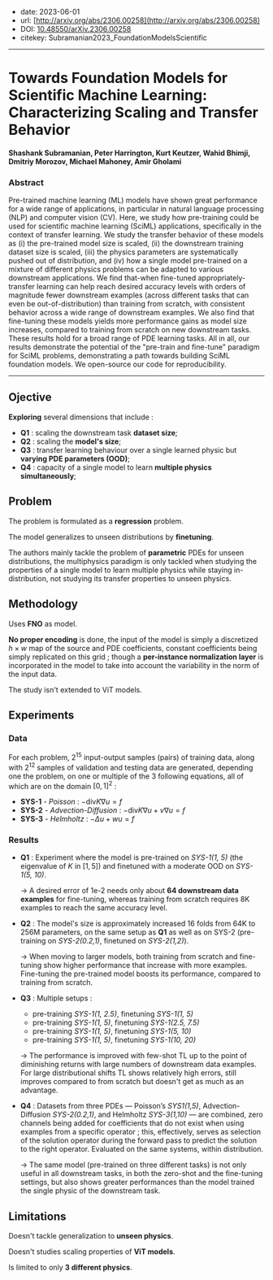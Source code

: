 - date: 2023-06-01
- url: [http://arxiv.org/abs/2306.00258](http://arxiv.org/abs/2306.00258)
- DOI: [10.48550/arXiv.2306.00258](https://doi.org/10.48550/arXiv.2306.00258)
- citekey: Subramanian2023_FoundationModelsScientific
---

# Towards Foundation Models for Scientific Machine Learning: Characterizing Scaling and Transfer Behavior

#### Shashank Subramanian, Peter Harrington, Kurt Keutzer, Wahid Bhimji, Dmitriy Morozov, Michael Mahoney, Amir Gholami

### Abstract

Pre-trained machine learning (ML) models have shown great performance for a wide range of applications, in particular in natural language processing (NLP) and computer vision (CV). Here, we study how pre-training could be used for scientific machine learning (SciML) applications, specifically in the context of transfer learning. We study the transfer behavior of these models as (i) the pre-trained model size is scaled, (ii) the downstream training dataset size is scaled, (iii) the physics parameters are systematically pushed out of distribution, and (iv) how a single model pre-trained on a mixture of different physics problems can be adapted to various downstream applications. We find that-when fine-tuned appropriately-transfer learning can help reach desired accuracy levels with orders of magnitude fewer downstream examples (across different tasks that can even be out-of-distribution) than training from scratch, with consistent behavior across a wide range of downstream examples. We also find that fine-tuning these models yields more performance gains as model size increases, compared to training from scratch on new downstream tasks. These results hold for a broad range of PDE learning tasks. All in all, our results demonstrate the potential of the "pre-train and fine-tune" paradigm for SciML problems, demonstrating a path towards building SciML foundation models. We open-source our code for reproducibility.

---

## Ojective

**Exploring** several dimensions that include :
- **Q1** : scaling the downstream task **dataset size**;
- **Q2** : scaling the **model's size**;
- **Q3** : transfer learning behaviour over a single learned physic but **varying PDE parameters (OOD)**;
- **Q4** : capacity of a single model to learn **multiple physics simultaneously**;

## Problem
<!-- regression / classification / génération ? -->
<!-- finetuning / adaptive learning ? -->
<!-- parametric / multiphysics ? -->

The problem is formulated as a **regression** problem.

The model generalizes to unseen distributions by **finetuning**.

The authors mainly tackle the problem of **parametric** PDEs for unseen distributions, the multiphysics paradigm is only tackled when studying the properties of a single model to learn multiple physics while staying in-distribution, not studying its transfer properties to unseen physics.  

## Methodology
<!-- accent on encoding -->
<!-- transformer ? -->

Uses **FNO** as model.

**No proper encoding** is done, the input of the model is simply a discretized $h \times w$ map of the source and PDE coefficients, constant coefficients being simply replicated on this grid ; though a **per-instance normalization layer** is incorporated in the model to take into account the variability in the norm of the input data.

The study isn't extended to ViT models.

## Experiments

### Data

For each problem, $2^{15}$ input-output samples (pairs) of training data, along with $2^{12}$ samples of validation and testing data are generated, depending one the problem, on one or multiple of the 3 following equations, all of which are on the domain $[0,1]^2$ :
- **SYS-1** - *Poisson* : $-\text{div} K\nabla u = f$
- **SYS-2** - *Advection-Diffusion* : $-\text{div} K\nabla u + v\nabla u = f$
- **SYS-3** - *Helmholtz* : $-\Delta u + wu = f$

### Results

- **Q1** :
    Experiment where the model is pre-trained on *SYS-1(1, 5)* (the eigenvalue of $K$ in $[1, 5]$) and finetuned with a moderate OOD on *SYS-1(5, 10)*.
    
    → A desired error of 1e-2 needs only about **64 downstream data examples** for fine-tuning, whereas training from scratch requires 8K examples to reach the same accuracy level.
- **Q2** :
    The model's size is approximately increased 16 folds from 64K to 256M parameters, on the same setup as **Q1** as well as on SYS-2 (pre-training on *SYS-2(0.2,1)*, finetuned on *SYS-2(1,2)*).

    → When moving to larger models, both training from scratch and fine-tuning show higher performance that increase with more examples. Fine-tuning the pre-trained model boosts its performance, compared to training from scratch.
- **Q3** :
    Multiple setups :
    - pre-training *SYS-1(1, 2.5)*, finetuning *SYS-1(1, 5)*
    - pre-training *SYS-1(1, 5)*, finetuning *SYS-1(2.5, 7.5)*
    - pre-training *SYS-1(1, 5)*, finetuning *SYS-1(5, 10)*
    - pre-training *SYS-1(1, 5)*, finetuning *SYS-1(10, 20)*

    → The performance is improved with few-shot TL up to the point of diminishing returns with large numbers of downstream data examples. For large distributional shifts TL shows relatively high errors, still improves compared to from scratch but doesn't get as much as an advantage.
- **Q4** :
    Datasets from three PDEs — Poisson’s *SYS1(1,5)*, Advection-Diffusion *SYS-2(0.2,1)*, and Helmholtz *SYS-3(1,10)* — are combined, zero channels being added for coefficients that do not exist when using examples from a specific operator ; this, effectively, serves as selection of the solution operator during the forward pass to predict the solution to the right operator. Evaluated on the same systems, within distribution.

    → The same model (pre-trained on three different tasks) is not only useful in all downstream tasks, in both the zero-shot and the fine-tuning settings, but also shows greater performances than the model trained the single physic of the downstream task.

## Limitations

Doesn't tackle generalization to **unseen physics**.

Doesn't studies scaling properties of **ViT models**.

Is limited to only **3 different physics**. 

